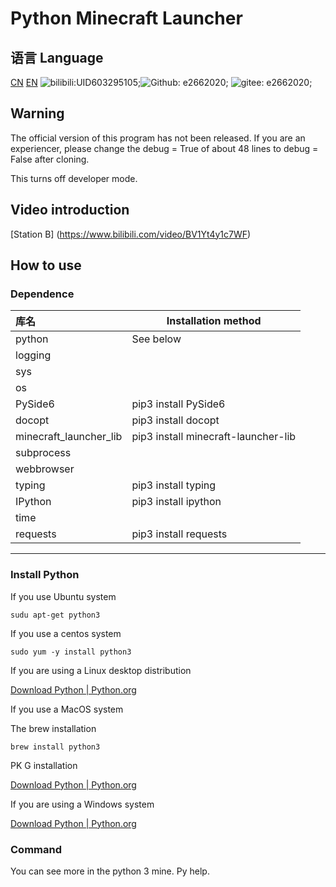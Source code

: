 # Python Minecraft Launcher

## 语言 Language

[CN](./README.md)
[EN]()
![ bilibili:UID603295105; ](https://img.shields.io/badge/BiliBili-UID603295105-00aeec?logo=bilibili&style=flat-square)![ Github: e2662020; ](https://img.shields.io/badge/GitHub-e2662020-25292e?logo=github&style=flat-square) ![ gitee: e2662020; ](https://img.shields.io/badge/Gitee-e2662020-fe7300?logo=gitee&style=flat-square)

## Warning

The official version of this program has not been released. If you are an experiencer, please change the debug = True of about 48 lines to debug = False after cloning.

This turns off developer mode.

## Video introduction

[Station B] (https://www.bilibili.com/video/BV1Yt4y1c7WF)



## How to use

### Dependence

| 库名                   |Installation method|
| :--------------------- | ----------------------------------- |
| python                 |See below|
| logging                |                                     |
| sys                    |                                     |
| os                     |                                     |
| PySide6                |pip3 install PySide6|
| docopt                 |pip3 install docopt|
| minecraft_launcher_lib |pip3 install minecraft-launcher-lib|
| subprocess             |                                     |
| webbrowser             |                                     |
| typing                 |pip3 install typing|
| IPython                |pip3 install ipython|
| time                   |                                     |
| requests               |pip3 install requests|

____________________

### Install Python

If you use Ubuntu system

```
sudu apt-get python3
```

If you use a centos system

```
sudo yum -y install python3
```

If you are using a Linux desktop distribution

[Download Python | Python.org](https://www.python.org/downloads/)

If you use a MacOS system

The brew installation

```
brew install python3
```

PK G installation

[Download Python | Python.org](https://www.python.org/downloads/)

If you are using a Windows system

[Download Python | Python.org](https://www.python.org/downloads/)

### Command

You can see more in the python 3 mine. Py help.
